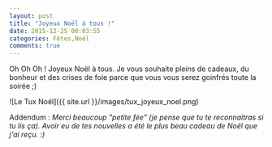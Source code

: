 ```yaml
---
layout: post
title: "Joyeux Noël à tous !"
date: 2015-12-25 00:03:55
categories: Fêtes,Noël
comments: true
---
```

Oh Oh Oh ! Joyeux Noël à tous.
Je vous souhaite pleins de cadeaux, du bonheur et des crises de foie parce que vous vous serez goinfrés toute la soirée ;)

![Le Tux Noël]({{ site.url }}/images/tux_joyeux_noel.png)

Addendum : _Merci beaucoup "petite fée" (je pense que tu te reconnaitras si tu lis ça). Avoir eu de tes nouvelles a été le plus beau cadeau de Noël que j'ai reçu. :)_